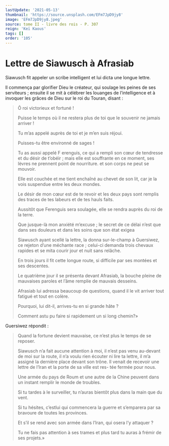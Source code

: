 ```yaml
---
lastUpdate: '2021-05-13'
thumbnail: 'https://source.unsplash.com/EFm7JpD9jy8'
image: 'EFm7JpD9jy8.jpeg'
source: tome II - livre des rois - P. 307
reign: 'Keï Kaous'
tags: []
order: '105'
---
```


# Lettre de Siawusch à Afrasiab

Siawusch fit appeler un scribe intelligent et lui dicta une longue lettre.

Il commença par glorifier Dieu le créateur, qui soulage les peines de ses serviteurs ; ensuite il se mit à célébrer les louanges de l’intelligence et à invoquer les grâces de Dieu sur le roi du Touran, disant :

> Ô roi victorieux et fortuné !
>
> Puisse le temps où il ne restera plus de toi que le souvenir ne jamais arriver !
>
> Tu m’as appelé auprès de toi et je m’en suis réjoui.
>
> Puisses-tu être environné de sages !
>
> Tu as aussi appelé F erenguis, ce qui a rempli son cœur de tendresse et du désir de t’obéir ; mais elle est souffrante en ce moment, ses lèvres ne prennent point de nourriture. et son corps ne peut se mouvoir.
>
> Elle est couchée et me tient enchaîné au chevet de son lit, car je la vois suspendue entre les deux mondes.
>
> Le désir de mon cœur est de te revoir et les deux pays sont remplis des traces de tes labeurs et de tes hauls faits.
>
> Aussitôt que Ferenguis sera soulagée, elle se rendra auprès du roi de la terre.
>
> Que jusque-là mon anxiété m’excuse ; le secret de ce délai n’est que dans ses douleurs et dans les soins que son état exigea
>
> Siawusch ayant scellé la lettre, la donna sur-le-champ à Guersiwez, ce rejeton d’une méchante race ; celui-ci demanda trois chevaux rapides et se mita courir jour et nuit sans relâche.
>
> En trois jours il fit cette longue route, si difficile par ses montées et ses descentes.
>
> Le quatrième jour il se présenta devant Afrasiab, la bouche pleine de mauvaises paroles et l’âme remplie de mauvais desseins.
>
> Afrasiab lui adressa beaucoup de questions, quand il le vit arriver tout fatigué et tout en colère.
>
> Pourquoi, lui dit-il, arrives-tu en si grande hâte ?
>
> Comment astu pu faire si rapidement un si long chemin?»

Guersiwez répondit :

> Quand la fortune devient mauvaise, ce n’est plus le temps de se reposer.
>
> Siawusch n’a fait aucune attention à moi, il n’est pas venu au-devant de moi sur la route, il n’a voulu rien écouter ni lire ta lettre, il m’a assigné la dernière place devant son trône. lI venait de recevoir une lettre de l’Iran et la porte de sa ville est res- tée fermée pour nous.
>
> Une armée du pays de Roum et une autre de la Chine peuvent dans un instant remplir le monde de troubles.
>
> Si tu tardes à le surveiller, tu n’auras bientôt plus dans la main que du vent.
>
> Si tu hésites, c’estlui qui commencera la guerre et s’emparera par sa bravoure de toutes les provinces.
>
> Et s’il se rend avec son armée dans l’Iran, qui osera l’y attaquer ?
>
> Tu ne fais pas attention à ses trames et plus tard tu auras à frémir de ses projets.»
